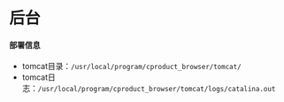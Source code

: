 # 后台

#### 部署信息
* tomcat目录：```/usr/local/program/cproduct_browser/tomcat/```
* tomcat日志：```/usr/local/program/cproduct_browser/tomcat/logs/catalina.out```
